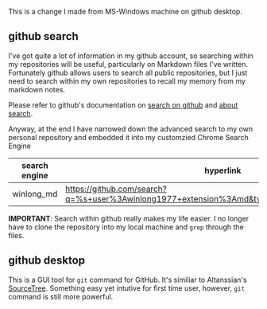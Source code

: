 
This is a change I made from MS-Windows machine on github desktop.



## github search
I've got quite a lot of information in my github account, so searching within my repositories will be useful, particularly on Markdown files I've written.  Fortunately github allows users to search all public repositories, but I just need to search within my own repositories to recall my memory from my markdown notes.

Please refer to github's documentation on [search on github](https://docs.github.com/en/github/searching-for-information-on-github/searching-on-github) and [about search](https://docs.github.com/en/github/searching-for-information-on-github/searching-on-github).

Anyway, at the end I have narrowed down the advanced search to my own personal repository and embedded it into my customzied Chrome Search Engine

search engine | hyperlink
--------------|---------------------------
winlong_md    | https://github.com/search?q=%s+user%3Awinlong1977+extension%3Amd&type=Code&ref=advsearch&l=&l= 

**IMPORTANT**: Search within github really makes my life easier.  I no longer have to clone the repository into my local machine and `grep` through the files.

## github desktop
This is a GUI tool for `git` command for GitHub.  It's similiar to Altanssian's [SourceTree](https://www.sourcetreeapp.com/).  Something easy yet intutive for first time user, however, `git` command is still more powerful.
